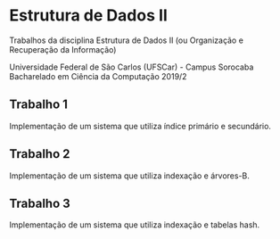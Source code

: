 # Estrutura de Dados II

Trabalhos da disciplina Estrutura de Dados II (ou Organização e Recuperação da Informação)


Universidade Federal de São Carlos (UFSCar) - Campus Sorocaba
Bacharelado em Ciência da Computação
2019/2

## Trabalho 1

Implementação de um sistema que utiliza índice primário e secundário.

## Trabalho 2

Implementação de um sistema que utiliza indexação e árvores-B.

## Trabalho 3

Implementação de um sistema que utiliza indexação e tabelas hash.

